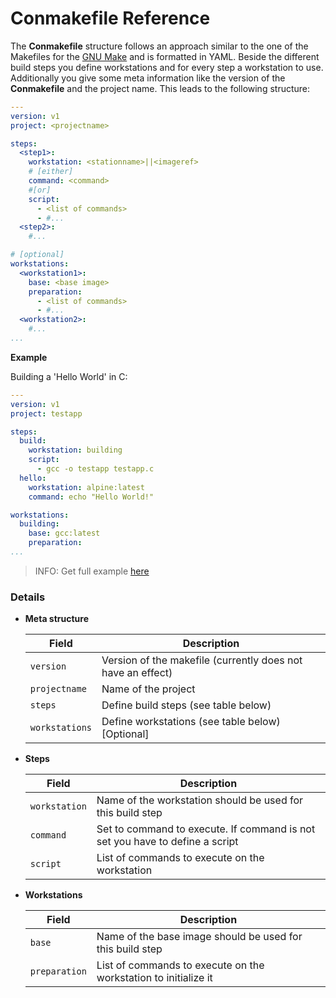 # Conmakefile Reference

The **Conmakefile** structure follows an approach similar to the one of the Makefiles for the [GNU Make](https://www.gnu.org/software/make/) and is formatted in YAML. Beside the different build steps you define workstations and for every step a workstation to use. Additionally you give some meta information like the version of the **Conmakefile** and the project name. This leads to the following structure:

```yaml
---
version: v1
project: <projectname>

steps:
  <step1>:
    workstation: <stationname>||<imageref>
    # [either]
    command: <command>
    #[or]
    script:
      - <list of commands>
      - #...
  <step2>:
    #...

# [optional]
workstations:
  <workstation1>:
    base: <base image>
    preparation:
      - <list of commands>
      - #...
  <workstation2>:
    #...
...
```

**Example**

Building a 'Hello World' in C:
```yaml
---
version: v1
project: testapp

steps:
  build:
    workstation: building
    script:
      - gcc -o testapp testapp.c
  hello:
    workstation: alpine:latest
    command: echo "Hello World!"

workstations:
  building:
    base: gcc:latest
    preparation:
...
```
> INFO: Get full example [here](../../../examples/testapp)

### Details

- **Meta structure**

  | Field | Description |
  | ----------------------------------- | -------------------------------------------------------------- |
  | `version` | Version of the makefile (currently does not have an effect)|
  | `projectname` | Name of the project |
  | `steps` | Define build steps (see table below) |
  | `workstations` | Define workstations (see table below) [Optional]|

- **Steps**  

  | Field | Description |
  | ----------------------------------- | -------------------------------------------------------------- |
  | `workstation` | Name of the workstation should be used for this build step |
  | `command` | Set to command to execute. If command is not set you have to define a script |
  | `script` | List of commands to execute on the workstation |

- **Workstations**  

  | Field | Description |
  | ----------------------------------- | -------------------------------------------------------------- |
  | `base` | Name of the base image should be used for this build step |
  | `preparation` | List of commands to execute on the workstation to initialize it |  
